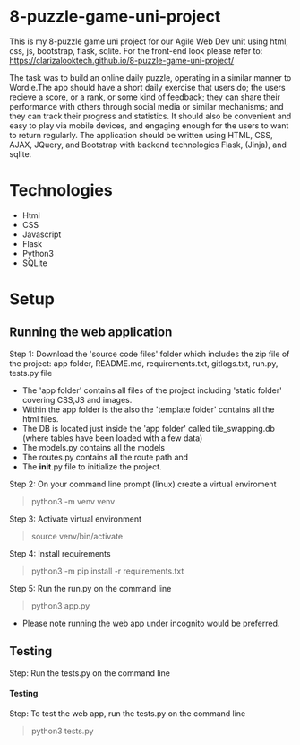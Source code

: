 # 8-puzzle-game-uni-project
This is my 8-puzzle game uni project for our Agile Web Dev unit using html, css, js, bootstrap, flask, sqlite. For the front-end look please refer to: https://clarizalooktech.github.io/8-puzzle-game-uni-project/

The task was to build an online daily puzzle, operating in a similar manner to Wordle.The app should have a short daily exercise that users do; the users recieve a score, or a rank, or some kind of feedback; they can share their performance with others through social media or similar mechanisms; and they can track their progress and statistics. It should also be convenient and easy to play via mobile devices, and engaging enough for the users to want to return regularly. The application should be written using HTML, CSS, AJAX, JQuery, and Bootstrap with backend technologies Flask, (Jinja), and sqlite.


# Technologies

* Html
* CSS
* Javascript
* Flask
* Python3
* SQLite

# Setup

## Running the web application

Step 1: Download the 'source code files' folder which includes the zip file of the project: app folder, README.md, requirements.txt, gitlogs.txt, run.py, tests.py file <br>
- The 'app folder' contains all files of the project including 'static folder' covering CSS,JS and images. 
- Within the app folder is the also the 'template folder' contains all the html files. 
- The DB is located just inside the 'app folder' called tile_swapping.db (where tables have been loaded with a few data) 
- The models.py contains all the models 
- The routes.py contains all the route path and 
- The __init__.py file to initialize the project. <br>

Step 2: On your command line prompt (linux) create a virtual enviroment <br>
> python3 -m venv venv

Step 3: Activate virtual environment
> source venv/bin/activate

Step 4: Install requirements
> python3 -m pip install -r requirements.txt

Step 5: Run the run.py on the command line
> python3 app.py

* Please note running the web app under incognito would be preferred.

## Testing 
Step: Run the tests.py on the command line
#### Testing
Step: To test the web app, run the tests.py on the command line
> python3 tests.py

